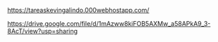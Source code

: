 https://tareaskevingalindo.000webhostapp.com/

https://drive.google.com/file/d/1mAzww8kiFOB5AXMw_a58APkA9_3-8AcT/view?usp=sharing